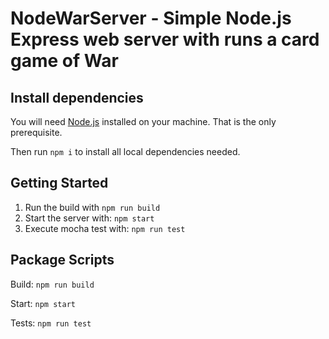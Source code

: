 ﻿# NodeWarServer - Simple Node.js Express web server with runs a card game of War

## Install dependencies

You will need [Node.js](https://nodejs.org) installed on your machine. That is the only prerequisite.

Then run `npm i` to install all local dependencies needed.

## Getting Started

1. Run the build with `npm run build`
2. Start the server with: `npm start`
3. Execute mocha test with: `npm run test`

## Package Scripts

Build: `npm run build`

Start: `npm start`

Tests: `npm run test`
